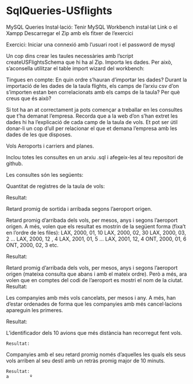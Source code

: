 # SqlQueries-USflights

MySQL Queries
Instal·lació:
Tenir MySQL Workbench instal·lat Link o el Xampp
Descarregar el Zip amb els fitxer de l’exercici

Exercici:
Iniciar una connexió amb l’usuari root i el password de mysql

Un cop dins crear les taules necessàries amb l’script createUSFlightsSchema que hi ha al Zip.
Importa les dades. Per això, s’aconsella utilitzar el table import wizard del workbench:








Tingues en compte:
En quin ordre s’hauran d’importar les dades?
Durant la importació de les dades de la taula flights, els camps de l’arxiu csv d’on s’importen estan ben correlacionats amb els camps de la taula? Per què creus que és això?

Si tot ha an
at correctament ja pots començar a treballar en les consultes que t’ha demanat l’empresa. Recorda que a la web d’on s’han extret les dades hi ha l’explicació de cada camp de la taula de vols. Et pot ser útil donar-li un cop d’ull per relacionar el que et demana l’empresa amb les dades de les que disposes.

Vols
Aeroports i carriers and planes.

Inclou totes les consultes en un arxiu .sql i afegeix-les al teu repositori de github.

Les consultes són les següents:

Quantitat de registres de la taula de vols:

Resultat: 


Retard promig de sortida i arribada segons l’aeroport origen.

    


Retard promig d’arribada dels vols, per mesos, anys i segons l’aeroport origen. A més, volen que els resultat es mostrin de la següent forma (fixa’t en l’ordre de les files):
LAX, 2000, 01, 10
LAX, 2000, 02, 30
LAX, 2000, 03, 2
…
LAX, 2000, 12 , 4
LAX, 2001, 01, 5
…
LAX, 2001, 12, 4
ONT, 2000, 01, 6
ONT, 2000, 02, 3
etc.

Resultat:


Retard promig d’arribada dels vols, per mesos, anys i segons l’aeroport origen (mateixa consulta que abans i amb el mateix ordre). Però a més, ara volen que en comptes del codi de l’aeroport es mostri el nom de la ciutat.
Resultat:



Les companyies amb més vols cancelats, per mesos i any. A més, han d’estar ordenades de forma que les companyies amb més cancel·lacions apareguin les primeres.

Resultat:


L’identificador dels 10 avions que més distància han recorregut fent vols.

    Resultat:

Companyies amb el seu retard promig només d’aquelles les quals els seus vols arriben al seu destí amb un retràs promig major de 10 minuts.

    Resultat:                                                                                                                                                   a        º
